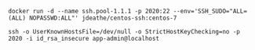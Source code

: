 
`docker run -d --name ssh.pool-1.1.1 -p 2020:22 --env='SSH_SUDO="ALL=(ALL) NOPASSWD:ALL"' jdeathe/centos-ssh:centos-7`

`ssh -o UserKnownHostsFile=/dev/null -o StrictHostKeyChecking=no -p 2020 -i id_rsa_insecure app-admin@localhost`